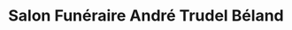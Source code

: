 ---
title: "Salon Funéraire André Trudel Béland"
url: /trois-rivieres/salon-funeraire-andre-trudel-beland/
shop: Bestattungen
---